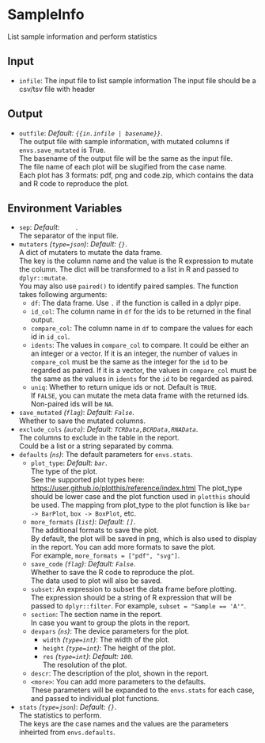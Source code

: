 # SampleInfo

List sample information and perform statistics



## Input

- `infile`:
    The input file to list sample information
    The input file should be a csv/tsv file with header

## Output

- `outfile`: *Default: `{{in.infile | basename}}`*. <br />
    The output file with sample information, with mutated columns
    if `envs.save_mutated` is True.<br />
    The basename of the output file will be the same as the input file.<br />
    The file name of each plot will be slugified from the case name.<br />
    Each plot has 3 formats: pdf, png and code.zip, which contains the
    data and R code to reproduce the plot.<br />

## Environment Variables

- `sep`: *Default: `	`*. <br />
    The separator of the input file.<br />
- `mutaters` *(`type=json`)*: *Default: `{}`*. <br />
    A dict of mutaters to mutate the data frame.<br />
    The key is the column name and the value is the R expression
    to mutate the column. The dict will be transformed to a list in R
    and passed to `dplyr::mutate`.<br />
    You may also use `paired()` to identify paired samples. The function
    takes following arguments:<br />
    * `df`: The data frame. Use `.` if the function is called in
    a dplyr pipe.<br />
    * `id_col`: The column name in `df` for the ids to be returned in
    the final output.<br />
    * `compare_col`: The column name in `df` to compare the values for
    each id in `id_col`.<br />
    * `idents`: The values in `compare_col` to compare. It could be
    either an an integer or a vector. If it is an integer,
    the number of values in `compare_col` must be the same as
    the integer for the `id` to be regarded as paired. If it is
    a vector, the values in `compare_col` must be the same
    as the values in `idents` for the `id` to be regarded as paired.<br />
    * `uniq`: Whether to return unique ids or not. Default is `TRUE`.<br />
    If `FALSE`, you can mutate the meta data frame with the
    returned ids. Non-paired ids will be `NA`.<br />
- `save_mutated` *(`flag`)*: *Default: `False`*. <br />
    Whether to save the mutated columns.<br />
- `exclude_cols` *(`auto`)*: *Default: `TCRData,BCRData,RNAData`*. <br />
    The columns to exclude in the table in the report.<br />
    Could be a list or a string separated by comma.<br />
- `defaults` *(`ns`)*:
    The default parameters for `envs.stats`.<br />
    - `plot_type`: *Default: `bar`*. <br />
        The type of the plot.<br />
        See the supported plot types here:<br />
        <https://user.github.io/plotthis/reference/index.html>
        The plot_type should be lower case and the plot function used in
        `plotthis` should be used. The mapping from plot_type to the
        plot function is like `bar -> BarPlot`, `box -> BoxPlot`, etc.<br />
    - `more_formats` *(`list`)*: *Default: `[]`*. <br />
        The additional formats to save the plot.<br />
        By default, the plot will be saved in png, which is also used to
        display in the report. You can add more formats to save the plot.<br />
        For example, `more_formats = ["pdf", "svg"]`.<br />
    - `save_code` *(`flag`)*: *Default: `False`*. <br />
        Whether to save the R code to reproduce the plot.<br />
        The data used to plot will also be saved.<br />
    - `subset`:
        An expression to subset the data frame before plotting.<br />
        The expression should be a string of R expression that will be passed
        to `dplyr::filter`. For example, `subset = "Sample == 'A'"`.<br />
    - `section`:
        The section name in the report.<br />
        In case you want to group the plots in the report.<br />
    - `devpars` *(`ns`)*:
        The device parameters for the plot.<br />
        - `width` *(`type=int`)*:
            The width of the plot.<br />
        - `height` *(`type=int`)*:
            The height of the plot.<br />
        - `res` *(`type=int`)*: *Default: `100`*. <br />
            The resolution of the plot.<br />
    - `descr`:
        The description of the plot, shown in the report.<br />
    - `<more>`:
        You can add more parameters to the defaults.<br />
        These parameters will be expanded to the `envs.stats` for each case,
        and passed to individual plot functions.<br />
- `stats` *(`type=json`)*: *Default: `{}`*. <br />
    The statistics to perform.<br />
    The keys are the case names and the values are the parameters
    inheirted from `envs.defaults`.<br />

